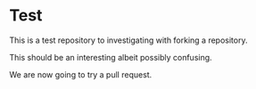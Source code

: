 # Test
This is a test repository to investigating with forking a repository.

This should be an interesting albeit possibly confusing.

We are now going to try a pull request.

